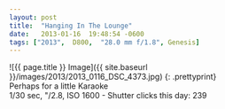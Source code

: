 ```yaml
---
layout: post
title:  "Hanging In The Lounge"
date:   2013-01-16  19:48:54 -0600
tags: ["2013",  D800,  "28.0 mm f/1.8", Genesis]
---
```

![{{ page.title }} Image]({{ site.baseurl }}/images/2013/2013_0116_DSC_4373.jpg)
{: .prettyprint}  
Perhaps for a little Karaoke  
1/30 sec, "/2.8, ISO 1600 - Shutter clicks this day: 239